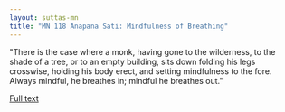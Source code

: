 ```yaml
---
layout: suttas-mn
title: "MN 118 Anapana Sati: Mindfulness of Breathing"
---
```



"There is the case where a monk, having gone to the wilderness, to the shade of a tree, or to an empty building, sits down folding his legs crosswise, holding his body erect, and setting mindfulness to the fore. Always mindful, he breathes in; mindful he breathes out."


[Full text](https://accesstoinsight.org/tipitaka/mn/mn.118.than.html)
